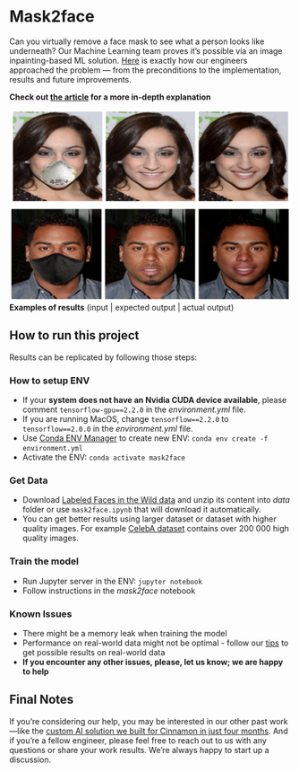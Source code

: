 # Mask2face

Can you virtually remove a face mask to see what a person looks like underneath? Our Machine Learning team proves it’s possible via an image inpainting-based ML solution. [Here](https://www.strv.com/blog/see-face-beneath-mask-how-we-built-ml-solution-engineering) is exactly how our engineers approached the problem — from the preconditions to the implementation, results and future improvements.

**Check out [the article](https://www.strv.com/blog/see-face-beneath-mask-how-we-built-ml-solution-engineering) for a more in-depth explanation**

![Example Result 1](images/result_1.png)
![Example Result 2](images/result_2.png)
**Examples of results** (input | expected output | actual output)

## How to run this project
Results can be replicated by following those steps:

### How to setup ENV
- If your **system does not have an Nvidia CUDA device available**, please comment `tensorflow-gpu==2.2.0` in the _environment.yml_ file.
- If you are running MacOS, change `tensorflow==2.2.0` to `tensorflow==2.0.0` in the _environment.yml_ file.
- Use [Conda ENV Manager](https://towardsdatascience.com/a-guide-to-conda-environments-bc6180fc533) to create new ENV: `conda env create -f environment.yml`
- Activate the ENV: `conda activate mask2face`

### Get Data
- Download [Labeled Faces in the Wild data](http://vis-www.cs.umass.edu/lfw/lfw-deepfunneled.tgz) and unzip its content into _data_ folder or use `mask2face.ipynb` that will download it automatically.
- You can get better results using larger dataset or dataset with higher quality images. For example [CelebA dataset](http://mmlab.ie.cuhk.edu.hk/projects/CelebA.html) contains over 200 000 high quality images. 

### Train the model
- Run Jupyter server in the ENV: `jupyter notebook`
- Follow instructions in the _mask2face_ notebook

### Known Issues
- There might be a memory leak when training the model 
- Performance on real-world data might not be optimal - follow our [tips]() to get possible results on real-world data
- **If you encounter any other issues, please, let us know; we are happy to help**

## Final Notes
If you’re considering our help, you may be interested in our other past work—like the [custom AI solution we built for Cinnamon in just four months](https://www.strv.com/blog/strv-cinnamon-building-custom-ai-solutions-in-4-months). And if you’re a fellow engineer, please feel free to reach out to us with any questions or share your work results. We’re always happy to start up a discussion. 
